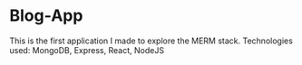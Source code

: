# Blog-App
This is the first application I made to explore the MERM stack. Technologies used: MongoDB, Express, React, NodeJS
